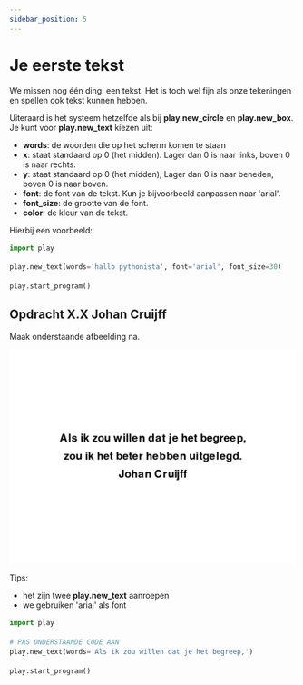 ```yaml
---
sidebar_position: 5
---
```


# Je eerste tekst
We missen nog één ding: een tekst. Het is toch wel fijn als onze tekeningen en spellen ook tekst kunnen hebben.

Uiteraard is het systeem hetzelfde als bij **play.new_circle** en **play.new_box**.
Je kunt voor **play.new_text** kiezen uit:
- **words**: de woorden die op het scherm komen te staan
- **x**: staat standaard op 0 (het midden). Lager dan 0 is naar links, boven 0 is naar rechts.
- **y**: staat standaard op 0 (het midden), Lager dan 0 is naar beneden, boven 0 is naar boven.
- **font**: de font van de tekst. Kun je bijvoorbeeld aanpassen naar 'arial'.
- **font_size**: de grootte van de font.
- **color**: de kleur van de tekst.

Hierbij een voorbeeld:

```python
import play

play.new_text(words='hallo pythonista', font='arial', font_size=30)

play.start_program()
```

## Opdracht X.X Johan Cruijff

Maak onderstaande afbeelding na.

![cruijff](cruijff.png)

Tips:
- het zijn twee **play.new_text** aanroepen
- we gebruiken 'arial' als font

```python
import play

# PAS ONDERSTAANDE CODE AAN
play.new_text(words='Als ik zou willen dat je het begreep,')

play.start_program()
```






